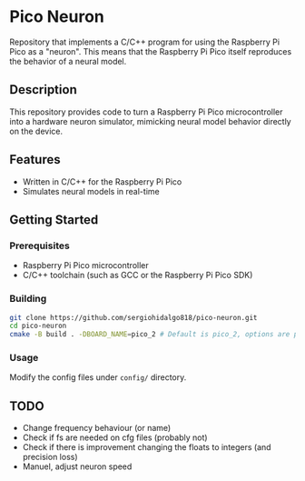 # Pico Neuron

Repository that implements a C/C++ program for using the Raspberry Pi Pico as a "neuron". This means that the Raspberry Pi Pico itself reproduces the behavior of a neural model.

## Description

This repository provides code to turn a Raspberry Pi Pico microcontroller into a hardware neuron simulator, mimicking neural model behavior directly on the device.

## Features

- Written in C/C++ for the Raspberry Pi Pico
- Simulates neural models in real-time

## Getting Started

### Prerequisites

- Raspberry Pi Pico microcontroller
- C/C++ toolchain (such as GCC or the Raspberry Pi Pico SDK)

### Building

```sh
git clone https://github.com/sergiohidalgo818/pico-neuron.git
cd pico-neuron
cmake -B build . -DBOARD_NAME=pico_2 # Default is pico_2, options are pico_2 and pico_w
```

### Usage

Modify the config files under `config/` directory.

## TODO
- Change frequency behaviour (or name)
- Check if fs are needed on cfg files (probably not)
- Check if there is improvement changing the floats to integers (and precision loss)
- Manuel, adjust neuron speed
